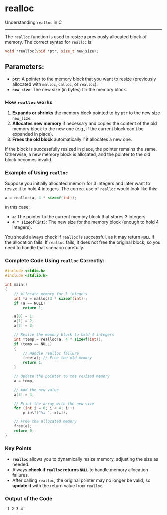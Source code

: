 
# realloc

Understanding `realloc` in C

----------------------------

The `realloc` function is used to resize a previously allocated block of memory. The correct syntax for `realloc` is:

```c
void *realloc(void *ptr, size_t new_size);
```

## Parameters:

- **`ptr`**: A pointer to the memory block that you want to resize (previously allocated with `malloc`, `calloc`, or `realloc`).
- **`new_size`**: The new size (in bytes) for the memory block.

### How `realloc` works

1. **Expands or shrinks** the memory block pointed to by `ptr` to the new size `new_size`.
2. **Allocates new memory** if necessary and copies the content of the old memory block to the new one (e.g., if the current block can't be expanded in place).
3. **Frees the old block** automatically if it allocates a new one.

If the block is successfully resized in place, the pointer remains the same. Otherwise, a new memory block is allocated, and the pointer to the old block becomes invalid.

### Example of Using `realloc`

Suppose you initially allocated memory for 3 integers and later want to resize it to hold 4 integers. The correct use of `realloc` would look like this:

```c
a = realloc(a, 4 * sizeof(int));
```

In this case:

- **`a`**: The pointer to the current memory block that stores 3 integers.
- **`4 * sizeof(int)`**: The new size for the memory block (enough to hold 4 integers).

You should always check if `realloc` is successful, as it may return `NULL` if the allocation fails. If `realloc` fails, it does not free the original block, so you need to handle that scenario carefully.

### Complete Code Using `realloc` Correctly:

```c
#include <stdio.h>
#include <stdlib.h>

int main()
{
    // Allocate memory for 3 integers
    int *a = malloc(3 * sizeof(int));
    if (a == NULL)
        return 1;

    a[0] = 1;
    a[1] = 2;
    a[2] = 3;

    // Resize the memory block to hold 4 integers
    int *temp = realloc(a, 4 * sizeof(int));
    if (temp == NULL)
    {
        // Handle realloc failure
        free(a); // Free the old memory
        return 1;
    }

    // Update the pointer to the resized memory
    a = temp;

    // Add the new value
    a[3] = 4;

    // Print the array with the new size
    for (int i = 0; i < 4; i++)
        printf("%i ", a[i]);

    // Free the allocated memory
    free(a);
    return 0;
}
```

### Key Points

- **`realloc`** allows you to dynamically resize memory, adjusting the size as needed.
- Always **check if `realloc` returns `NULL`** to handle memory allocation failures.
- After calling `realloc`, the original pointer may no longer be valid, so **update it** with the return value from `realloc`.

### Output of the Code

```text
`1 2 3 4`
```
